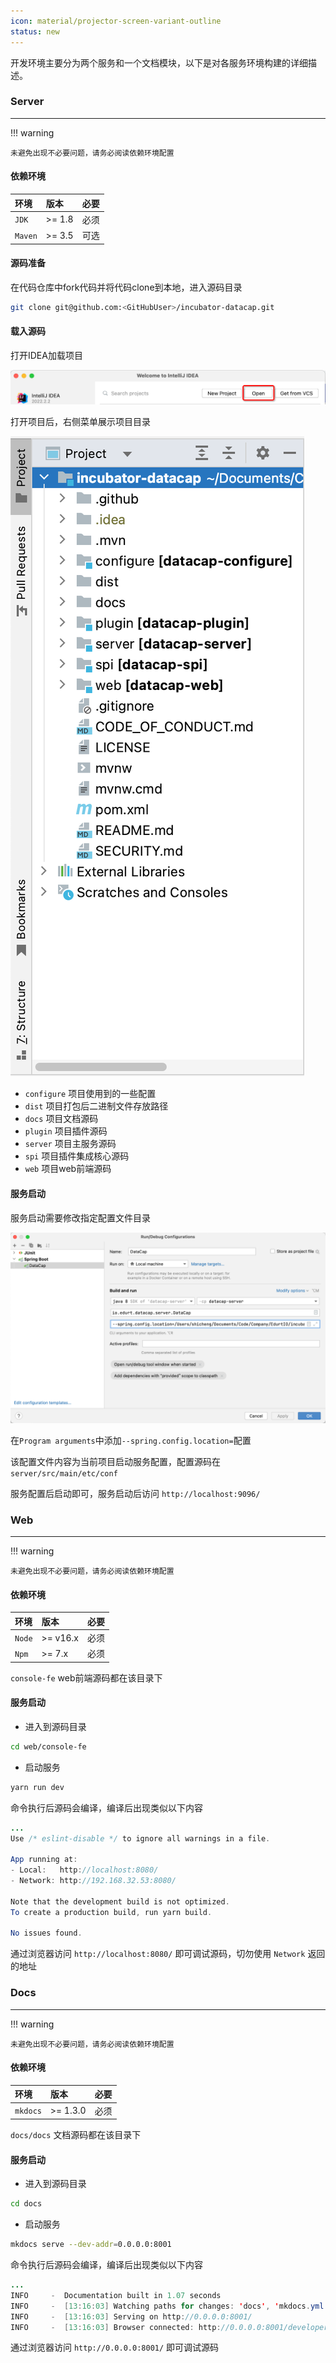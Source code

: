 ```yaml
---
icon: material/projector-screen-variant-outline
status: new
---
```


开发环境主要分为两个服务和一个文档模块，以下是对各服务环境构建的详细描述。

### Server

---

!!! warning

    未避免出现不必要问题，请务必阅读依赖环境配置

#### 依赖环境

| 环境      | 版本     | 必要  |
|:--------|:-------|:----|
| `JDK`   | >= 1.8 | 必须  |
| `Maven` | >= 3.5 | 可选  |

#### 源码准备

在代码仓库中fork代码并将代码clone到本地，进入源码目录

```bash
git clone git@github.com:<GitHubUser>/incubator-datacap.git
```

#### 载入源码

打开IDEA加载项目

![img.png](../assets/developer_guide/img.png)

打开项目后，右侧菜单展示项目目录

![img.png](../assets/developer_guide/img_1.png)

- `configure` 项目使用到的一些配置
- `dist` 项目打包后二进制文件存放路径
- `docs` 项目文档源码
- `plugin` 项目插件源码
- `server` 项目主服务源码
- `spi` 项目插件集成核心源码
- `web` 项目web前端源码

#### 服务启动

服务启动需要修改指定配置文件目录

![img.png](../assets/developer_guide/img_2.png)

在`Program arguments`中添加`--spring.config.location=`配置

该配置文件内容为当前项目启动服务配置，配置源码在`server/src/main/etc/conf`

服务配置后启动即可，服务启动后访问 `http://localhost:9096/`

### Web

---

!!! warning

    未避免出现不必要问题，请务必阅读依赖环境配置

#### 依赖环境

| 环境     | 版本       | 必要  |
|:-------|:---------|:----|
| `Node` | >= v16.x | 必须  |
| `Npm`  | >= 7.x   | 必须  |

`console-fe` web前端源码都在该目录下

#### 服务启动

- 进入到源码目录

```bash
cd web/console-fe
```

- 启动服务

```bash
yarn run dev
```

命令执行后源码会编译，编译后出现类似以下内容

```java
...
Use /* eslint-disable */ to ignore all warnings in a file.

App running at:
- Local:   http://localhost:8080/ 
- Network: http://192.168.32.53:8080/

Note that the development build is not optimized.
To create a production build, run yarn build.

No issues found.
```

通过浏览器访问 `http://localhost:8080/` 即可调试源码，切勿使用 `Network` 返回的地址

### Docs

---

!!! warning

    未避免出现不必要问题，请务必阅读依赖环境配置

#### 依赖环境

| 环境     | 版本       | 必要  |
|:-------|:---------|:----|
| `mkdocs` | >= 1.3.0 | 必须  |

`docs/docs` 文档源码都在该目录下

#### 服务启动

- 进入到源码目录

```bash
cd docs
```

- 启动服务

```bash
mkdocs serve --dev-addr=0.0.0.0:8001
```

命令执行后源码会编译，编译后出现类似以下内容

```java
...
INFO     -  Documentation built in 1.07 seconds
INFO     -  [13:16:03] Watching paths for changes: 'docs', 'mkdocs.yml'
INFO     -  [13:16:03] Serving on http://0.0.0.0:8001/
INFO     -  [13:16:03] Browser connected: http://0.0.0.0:8001/developer_guide/env.html
```

通过浏览器访问 `http://0.0.0.0:8001/` 即可调试源码
